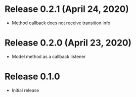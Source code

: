 # Release 0.2.1 (April 24, 2020)
- Method callback does not receive transition info

# Release 0.2.0 (April 23, 2020)
- Model method as a callback listener

# Release 0.1.0
- Initial release